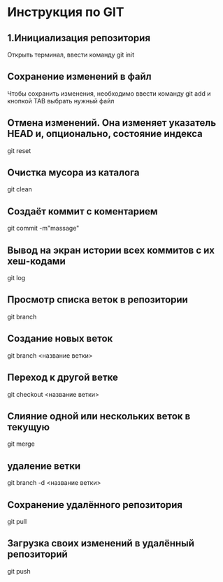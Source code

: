 # Инструкция по GIT
## 1.Инициализация репозитория 
Открыть терминал, ввести команду git init
## Сохранение изменений в файл
Чтобы сохранить изменения, необходимо ввести команду git add и кнопкой TAB выбрать нужный файл
## Отмена изменений. Она изменяет указатель HEAD и, опционально, состояние индекса
git reset
## Очистка мусора из каталога
git clean
## Создаёт коммит с коментарием
git commit -m"massage" 
## Вывод на экран истории всех коммитов с их хеш-кодами
git log
## Просмотр списка веток в репозитории
git branch
## Создание новых веток
git branch <название ветки>
## Переход к другой ветке
git checkout <название ветки>
##  Слияние одной или нескольких веток в текущую
git merge
## удаление ветки
git branch -d <название ветки>
## Сохранение удалённого репозитория
git pull
## Загрузка своих изменений в удалённый репозиторий
git push

